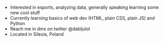 - Interested in esports, analyzing data, generally speaking learning some new cool stuff
- Currently learning basics of web dev (HTML, plain CSS, plain JS) and Python
- Reach me in dms on twitter @dabljulol
- Located in Silesia, Poland
